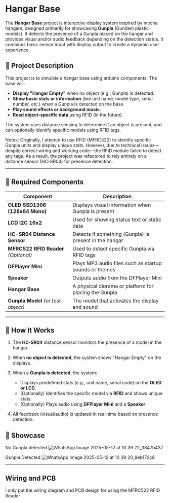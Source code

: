 
# Hangar Base

The **Hangar Base** project is interactive display system inspired by mecha hangars, designed primarily for showcasing **Gunpla** (Gundam plastic models). It detects the presence of a Gunpla placed on the hangar and provides visual and/or audio feedback depending on the detection status. It combines basic sensor input with display output to create a dynamic user experience.

## 🚀 Project Description

This project is to simulate a hangar base using arduino components. The base will:

* **Display "Hangar Empty"** when no object (e.g., Gunpla) is detected.
* **Show basic stats or information** (like unit name, model type, serial number, etc.) when a Gunpla is detected on the base.
* **Play sound effects or background music**.
* **Read object-specific data** using RFID (in the future).

The system uses distance sensing to determine if an object is present, and can optionally identify specific models using RFID tags.

Notes: Originally, I attempt to use RFID (MFRC522) to identify specific Gunpla units and display unique stats. However, due to technical issues—despite correct wiring and working code—the RFID module failed to detect any tags. As a result, the project was refactored to rely entirely on a distance sensor (HC-SR04) for presence detection.

---

## 🧩 Required Components

| Component                            | Description                                            |
| ------------------------------------ | ------------------------------------------------------ |
| **OLED SSD1306 (128x64 Mono)**       | Displays visual information when Gunpla is present     |
| **LCD I2C 16x2**                     | Used for showing status text or static data            |
| **HC-SR04 Distance Sensor**          | Detects if something (Gunpla) is present in the hangar |
| **MFRC522 RFID Reader** *(Optional)* | Used to detect specific Gunpla via RFID tags           |
| **DFPlayer Mini**                    | Plays MP3 audio files such as startup sounds or themes |
| **Speaker**                          | Outputs audio from the DFPlayer Mini                   |
| **Hangar Base**                      | A physical diorama or platform for placing the Gunpla  |
| **Gunpla Model** *(or test object)*  | The model that activates the display and sound         |

---

## 🔧 How It Works

1. The **HC-SR04** distance sensor monitors the presence of a model in the hangar.
2. When **no object is detected**, the system shows "Hangar Empty" on the displays.
3. When a **Gunpla is detected**, the system:

   * Displays predefined stats (e.g., unit name, serial code) on the **OLED or LCD**.
   * (Optionally) Identifies the specific model via **RFID** and shows unique stats.
   * (Optionally) Plays audio using **DFPlayer Mini** and a **Speaker**.
4. All feedback (visual/audio) is updated in real-time based on presence detection.

## 📸 Showcase
No Gunpla detected
![WhatsApp Image 2025-05-12 at 10 39 22_3847b437](https://github.com/user-attachments/assets/c4728794-cb24-48ae-a406-5433c99d47ee)

Gunpla Detected
![WhatsApp Image 2025-05-12 at 10 39 20_9eb172c8](https://github.com/user-attachments/assets/a719c0c5-9458-4272-a72d-9818a7e95b32)

---
## Wiring and PCB
I only put the wiring diagram and PCB design for using the MFRC522 RFID Reader
